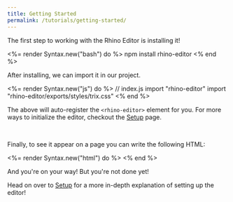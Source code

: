```yaml
---
title: Getting Started
permalink: /tutorials/getting-started/
---
```


The first step to working with the Rhino Editor is installing it!

<%= render Syntax.new("bash") do %>
npm install rhino-editor
<% end %>


After installing, we can import it in our project.

<%= render Syntax.new("js") do %>
// index.js
import "rhino-editor"
import "rhino-editor/exports/styles/trix.css"
<% end %>

The above will auto-register the `<rhino-editor>` element for you.
For more ways to initialize the editor, checkout the [Setup](/tutorials/setup) page.

<br>

Finally, to see it appear on a page you can write the following HTML:

<%= render Syntax.new("html") do %>
<rhino-editor></rhino-editor>
<% end %>

And you're on your way! But you're not done yet!

Head on over to [Setup](/tutorials/setup) for a more in-depth explanation of setting up the editor!
